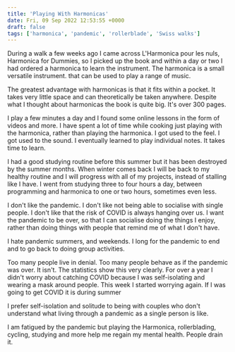 ```yaml
---
title: 'Playing With Harmonicas'
date: Fri, 09 Sep 2022 12:53:55 +0000
draft: false
tags: ['harmonica', 'pandemic', 'rollerblade', 'Swiss walks']
---
```


During a walk a few weeks ago I came across L'Harmonica pour les nuls, Harmonica for Dummies, so I picked up the book and within a day or two I had ordered a harmonica to learn the instrument. The harmonica is a small versatile instrument. that can be used to play a range of music.

The greatest advantage with harmonicas is that it fits within a pocket. It takes very little space and can theoretically be taken anywhere. Despite what I thought about harmonicas the book is quite big. It's over 300 pages.

I play a few minutes a day and I found some online lessons in the form of videos and more. I have spent a lot of time while cooking just playing with the harmonica, rather than playing the harmonica. I got used to the feel. I got used to the sound. I eventually learned to play individual notes. It takes time to learn.

I had a good studying routine before this summer but it has been destroyed by the summer months. When winter comes back I will be back to my healthy routine and I will progress with all of my projects, instead of stalling like I have. I went from studying three to four hours a day, between programming and harmonica to one or two hours, sometimes even less.

I don't like the pandemic. I don't like not being able to socialise with single people. I don't like that the risk of COVID is always hanging over us. I want the pandemic to be over, so that I can socialise doing the things I enjoy, rather than doing things with people that remind me of what I don't have.

I hate pandemic summers, and weekends. I long for the pandemic to end and to go back to doing group activities.

Too many people live in denial. Too many people behave as if the pandemic was over. It isn't. The statistics show this very clearly. For over a year I didn't worry about catching COVID because I was self-isolating and wearing a mask around people. This week I started worrying again. If I was going to get COVID it is during summer

I prefer self-isolation and solitude to being with couples who don't understand what living through a pandemic as a single person is like.

I am fatigued by the pandemic but playing the Harmonica, rollerblading, cycling, studying and more help me regain my mental health. People drain it.